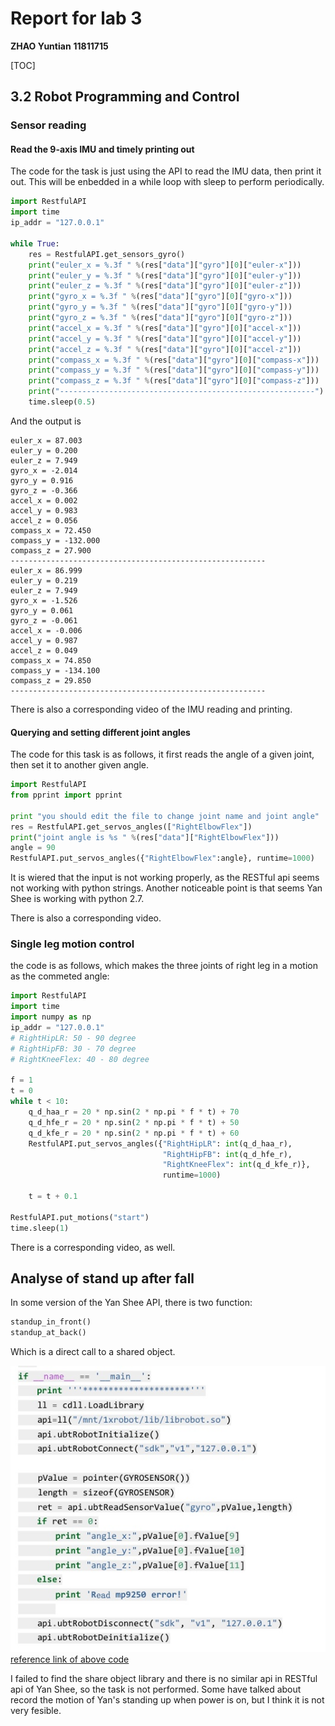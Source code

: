 # Report for lab 3

**ZHAO Yuntian** **11811715**

[TOC]

## 3.2 Robot Programming and Control

### Sensor reading

#### Read the 9-axis IMU and timely printing out

The code for the task is just using the API to read the IMU data, then print it out. This will be enbedded in a while loop with sleep to perform periodically.

```py
import RestfulAPI
import time
ip_addr = "127.0.0.1"

while True:
    res = RestfulAPI.get_sensors_gyro()
    print("euler_x = %.3f " %(res["data"]["gyro"][0]["euler-x"]))
    print("euler_y = %.3f " %(res["data"]["gyro"][0]["euler-y"]))
    print("euler_z = %.3f " %(res["data"]["gyro"][0]["euler-z"]))
    print("gyro_x = %.3f " %(res["data"]["gyro"][0]["gyro-x"]))
    print("gyro_y = %.3f " %(res["data"]["gyro"][0]["gyro-y"]))
    print("gyro_z = %.3f " %(res["data"]["gyro"][0]["gyro-z"]))
    print("accel_x = %.3f " %(res["data"]["gyro"][0]["accel-x"]))
    print("accel_y = %.3f " %(res["data"]["gyro"][0]["accel-y"]))
    print("accel_z = %.3f " %(res["data"]["gyro"][0]["accel-z"]))
    print("compass_x = %.3f " %(res["data"]["gyro"][0]["compass-x"]))
    print("compass_y = %.3f " %(res["data"]["gyro"][0]["compass-y"]))
    print("compass_z = %.3f " %(res["data"]["gyro"][0]["compass-z"]))
    print("---------------------------------------------------------")
    time.sleep(0.5)

```

And the output is 

```
euler_x = 87.003 
euler_y = 0.200 
euler_z = 7.949 
gyro_x = -2.014 
gyro_y = 0.916 
gyro_z = -0.366 
accel_x = 0.002 
accel_y = 0.983 
accel_z = 0.056 
compass_x = 72.450 
compass_y = -132.000 
compass_z = 27.900 
---------------------------------------------------------
euler_x = 86.999 
euler_y = 0.219 
euler_z = 7.949 
gyro_x = -1.526 
gyro_y = 0.061 
gyro_z = -0.061 
accel_x = -0.006 
accel_y = 0.987 
accel_z = 0.049 
compass_x = 74.850 
compass_y = -134.100 
compass_z = 29.850 
---------------------------------------------------------
```
There is also a corresponding video of the IMU reading and printing.

#### Querying and setting different joint angles

The code for this task is as follows, it first reads the angle of a given joint, then set it to another given angle.

```py
import RestfulAPI
from pprint import pprint

print "you should edit the file to change joint name and joint angle"
res = RestfulAPI.get_servos_angles(["RightElbowFlex"])
print("joint angle is %s " %(res["data"]["RightElbowFlex"]))
angle = 90 
RestfulAPI.put_servos_angles({"RightElbowFlex":angle}, runtime=1000)
```

It is wiered that the input is not working properly, as the RESTful api seems not working with python strings. Another noticeable point is that seems Yan Shee is working with python 2.7.

There is also a corresponding video.

### Single leg motion control

the code is as follows, which makes the three joints of right leg in a motion as the commeted angle:

```py
import RestfulAPI
import time
import numpy as np
ip_addr = "127.0.0.1"
# RightHipLR: 50 - 90 degree
# RightHipFB: 30 - 70 degree
# RightKneeFlex: 40 - 80 degree

f = 1
t = 0
while t < 10:
    q_d_haa_r = 20 * np.sin(2 * np.pi * f * t) + 70
    q_d_hfe_r = 20 * np.sin(2 * np.pi * f * t) + 50
    q_d_kfe_r = 20 * np.sin(2 * np.pi * f * t) + 60
    RestfulAPI.put_servos_angles({"RightHipLR": int(q_d_haa_r),
                                  "RightHipFB": int(q_d_hfe_r),
                                  "RightKneeFlex": int(q_d_kfe_r)},
                                  runtime=1000)

    t = t + 0.1

RestfulAPI.put_motions("start")
time.sleep(1)
```

There is a corresponding video, as well.

## Analyse of stand up after fall

In some version of the Yan Shee API, there is two function:
```py
standup_in_front()
standup_at_back()
```
Which is a direct call to a shared object.

![](standupcode.jpg)
[reference link of above code](https://wenku.baidu.com/view/124f406785c24028915f804d2b160b4e777f8179.html)

I failed to find the share object library and there is no similar api in RESTful api of Yan Shee, so the task is not performed. Some have talked about record the motion of Yan's standing up when power is on, but I think it is not very fesible.
